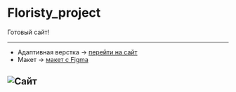 # Floristy_project
Готовый сайт! 

---
- Адаптивная верстка -> [перейти на сайт](https://shiverskikh.github.io/OOKAR-test/)
- Макет -> [макет c Figma](https://www.figma.com/file/gIx0lP69mwEgO4QiwVL2lu/pixlpark?type=design&node-id=815-5116&mode=design&t=EFXtJqoP3rplAvPb-0)

![Сайт](img/desk.jpg)
---
